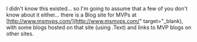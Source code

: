 I didn't know this existed... so I'm going to assume that a few of you don't know about it either... there is a Blog site for MVPs at [http://www.msmvps.com/](http://www.msmvps.com/" target="_blank), with some blogs hosted on that site (using .Text) and links to MVP blogs on other sites.